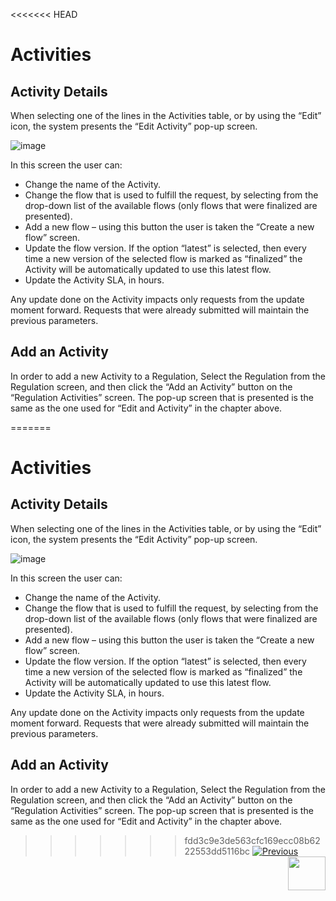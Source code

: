 <<<<<<< HEAD
# Activities 

## Activity Details

When selecting one of the lines in the Activities table, or by using the “Edit” icon, the system presents the “Edit Activity” pop-up screen. 

 ![image](images/Figure_21_Edit_Activity.png)

In this screen the user can:

- Change the name of the Activity.
- Change the flow that is used to fulfill the request, by selecting from the drop-down list of the available flows (only flows that were finalized are presented).
- Add a new flow – using this button the user is taken the “Create a new flow” screen. 
- Update the flow version. If the option “latest” is selected, then every time a new version of the selected flow is marked as “finalized” the Activity will be automatically updated to use this latest flow.
- Update the Activity SLA, in hours.

Any update done on the Activity impacts only requests from the update moment forward. Requests that were already submitted will maintain the previous parameters. 

## Add an Activity

In order to add a new Activity to a Regulation, Select the Regulation from the Regulation screen, and then click the “Add an Activity” button on the “Regulation Activities” screen. 
The pop-up screen that is presented is the same as the one used for “Edit and Activity” in the chapter above. 



=======
# Activities 

## Activity Details

When selecting one of the lines in the Activities table, or by using the “Edit” icon, the system presents the “Edit Activity” pop-up screen. 

 ![image](images/Figure_21_Edit_Activity.png)

In this screen the user can:

- Change the name of the Activity.
- Change the flow that is used to fulfill the request, by selecting from the drop-down list of the available flows (only flows that were finalized are presented).
- Add a new flow – using this button the user is taken the “Create a new flow” screen. 
- Update the flow version. If the option “latest” is selected, then every time a new version of the selected flow is marked as “finalized” the Activity will be automatically updated to use this latest flow.
- Update the Activity SLA, in hours.

Any update done on the Activity impacts only requests from the update moment forward. Requests that were already submitted will maintain the previous parameters. 

## Add an Activity

In order to add a new Activity to a Regulation, Select the Regulation from the Regulation screen, and then click the “Add an Activity” button on the “Regulation Activities” screen. 
The pop-up screen that is presented is the same as the one used for “Edit and Activity” in the chapter above. 



>>>>>>> fdd3c9e3de563cfc169ecc08b6222553dd5116bc
[![Previous](/articles/images/Previous.png)](/articles/100_DPM_User_Guide/02_Admin_Module/08_Regulations.md)[<img align="right" width="60" height="54" src="/articles/images/Next.png">](/articles/100_DPM_User_Guide/02_Admin_Module/10_Roles_Management.md)